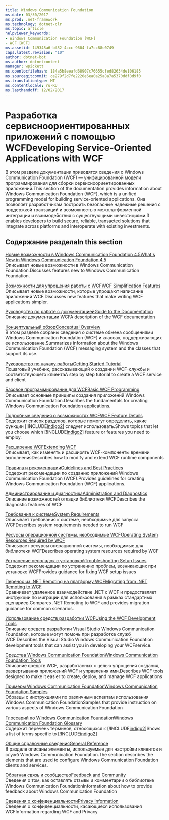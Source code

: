 ```yaml
---
title: Windows Communication Foundation
ms.date: 03/30/2017
ms.prod: .net-framework
ms.technology: dotnet-clr
ms.topic: article
helpviewer_keywords:
- Windows Communication Foundation [WCF]
- WCF [WCF]
ms.assetid: 149348a6-bf82-4ccc-9604-fa7cc88c0749
caps.latest.revision: "10"
author: dotnet-bot
ms.author: dotnetcontent
manager: wpickett
ms.openlocfilehash: 184a5b8eeafd68907c76655cfed82634de106185
ms.sourcegitcommit: ce279f2d7fe2220e6ea0a25a8a7a5370ddf8d9f0
ms.translationtype: MT
ms.contentlocale: ru-RU
ms.lasthandoff: 12/02/2017
---
```

# <a name="developing-service-oriented-applications-with-wcf"></a><span data-ttu-id="17f74-102">Разработка сервисноориентированных приложений с помощью WCF</span><span class="sxs-lookup"><span data-stu-id="17f74-102">Developing Service-Oriented Applications with WCF</span></span>
<span data-ttu-id="17f74-103">В этом разделе документации приводятся сведения о Windows Communication Foundation (WCF) — унифицированной модели программирования для сборки сервисноориентированных приложений.</span><span class="sxs-lookup"><span data-stu-id="17f74-103">This section of the documentation provides information about Windows Communication Foundation (WCF), which is a unified programming model for building service-oriented applications.</span></span> <span data-ttu-id="17f74-104">Она позволяет разработчикам построить безопасные надежные решения с поддержкой транзакций и возможностью межплатформенной интеграции и взаимодействия с существующими инвестициями.</span><span class="sxs-lookup"><span data-stu-id="17f74-104">It enables developers to build secure, reliable, transacted solutions that integrate across platforms and interoperate with existing investments.</span></span>
 
## <a name="in-this-section"></a><span data-ttu-id="17f74-105">Содержание раздела</span><span class="sxs-lookup"><span data-stu-id="17f74-105">In this section</span></span>  
 [<span data-ttu-id="17f74-106">Новые возможности в Windows Communication Foundation 4.5</span><span class="sxs-lookup"><span data-stu-id="17f74-106">What's New in Windows Communication Foundation 4.5</span></span>](../../../docs/framework/wcf/whats-new.md)  
 <span data-ttu-id="17f74-107">Описывает новые возможности в Windows Communication Foundation.</span><span class="sxs-lookup"><span data-stu-id="17f74-107">Discusses features new to Windows Communication Foundation.</span></span>  
  
 [<span data-ttu-id="17f74-108">Возможности для упрощения работы с WCF</span><span class="sxs-lookup"><span data-stu-id="17f74-108">WCF Simplification Features</span></span>](../../../docs/framework/wcf/wcf-simplification-features.md)  
 <span data-ttu-id="17f74-109">Описывает новые возможности, которые упрощают написание приложений WCF.</span><span class="sxs-lookup"><span data-stu-id="17f74-109">Discusses new features that make writing WCF applications simpler.</span></span>  
  
 [<span data-ttu-id="17f74-110">Руководство по работе с документацией</span><span class="sxs-lookup"><span data-stu-id="17f74-110">Guide to the Documentation</span></span>](../../../docs/framework/wcf/guide-to-the-documentation.md)  
 <span data-ttu-id="17f74-111">Описание документации WCF</span><span class="sxs-lookup"><span data-stu-id="17f74-111">A description of the WCF documentation</span></span>  
  
 [<span data-ttu-id="17f74-112">Концептуальный обзор</span><span class="sxs-lookup"><span data-stu-id="17f74-112">Conceptual Overview</span></span>](../../../docs/framework/wcf/conceptual-overview.md)  
 <span data-ttu-id="17f74-113">В этом разделе собраны сведения о системе обмена сообщениями Windows Communication Foundation (WCF) и классах, поддерживающих ее использование.</span><span class="sxs-lookup"><span data-stu-id="17f74-113">Summarizes information about the Windows Communication Foundation (WCF) messaging system and the classes that support its use.</span></span>  
  
 [<span data-ttu-id="17f74-114">Руководство по началу работы</span><span class="sxs-lookup"><span data-stu-id="17f74-114">Getting Started Tutorial</span></span>](../../../docs/framework/wcf/getting-started-tutorial.md)  
 <span data-ttu-id="17f74-115">Пошаговый учебник, рассказывающий о создании WCF-службы и соответствующего клиента</span><span class="sxs-lookup"><span data-stu-id="17f74-115">A step by step tutorial to create a WCF service and client</span></span>  
  
 [<span data-ttu-id="17f74-116">Базовое программирование для WCF</span><span class="sxs-lookup"><span data-stu-id="17f74-116">Basic WCF Programming</span></span>](../../../docs/framework/wcf/basic-wcf-programming.md)  
 <span data-ttu-id="17f74-117">Описывает основные принципы создания приложений Windows Communication Foundation.</span><span class="sxs-lookup"><span data-stu-id="17f74-117">Describes the fundamentals for creating Windows Communication Foundation applications.</span></span>  
  
 [<span data-ttu-id="17f74-118">Подробные сведения о возможностях WCF</span><span class="sxs-lookup"><span data-stu-id="17f74-118">WCF Feature Details</span></span>](../../../docs/framework/wcf/feature-details/index.md)  
 <span data-ttu-id="17f74-119">Содержит список разделов, которые помогут определить, какие функции [!INCLUDE[indigo2](../../../includes/indigo2-md.md)] следует использовать.</span><span class="sxs-lookup"><span data-stu-id="17f74-119">Shows topics that let you choose which [!INCLUDE[indigo2](../../../includes/indigo2-md.md)] feature or features you need to employ.</span></span>  
  
 [<span data-ttu-id="17f74-120">Расширение WCF</span><span class="sxs-lookup"><span data-stu-id="17f74-120">Extending WCF</span></span>](../../../docs/framework/wcf/extending/extending-wcf.md)  
 <span data-ttu-id="17f74-121">Описывает, как изменять и расширять WCF-компоненты времени выполнения</span><span class="sxs-lookup"><span data-stu-id="17f74-121">Describes how to modify and extend WCF runtime components</span></span>  
  
 [<span data-ttu-id="17f74-122">Правила и рекомендации</span><span class="sxs-lookup"><span data-stu-id="17f74-122">Guidelines and Best Practices</span></span>](../../../docs/framework/wcf/guidelines-and-best-practices.md)  
 <span data-ttu-id="17f74-123">Содержит рекомендации по созданию приложений Windows Communication Foundation (WCF).</span><span class="sxs-lookup"><span data-stu-id="17f74-123">Provides guidelines for creating Windows Communication Foundation (WCF) applications.</span></span>  
  
 [<span data-ttu-id="17f74-124">Администрирование и диагностика</span><span class="sxs-lookup"><span data-stu-id="17f74-124">Administration and Diagnostics</span></span>](../../../docs/framework/wcf/diagnostics/index.md)  
 <span data-ttu-id="17f74-125">Описание возможностей отладки библиотеки WCF</span><span class="sxs-lookup"><span data-stu-id="17f74-125">Describes the diagnostic features of WCF</span></span>  
  
 [<span data-ttu-id="17f74-126">Требования к системе</span><span class="sxs-lookup"><span data-stu-id="17f74-126">System Requirements</span></span>](../../../docs/framework/wcf/wcf-system-requirements.md)  
 <span data-ttu-id="17f74-127">Описывает требования к системе, необходимые для запуска WCF</span><span class="sxs-lookup"><span data-stu-id="17f74-127">Describes system requirements needed to run WCF</span></span>  
  
 [<span data-ttu-id="17f74-128">Ресурсы операционной системы, необходимые WCF</span><span class="sxs-lookup"><span data-stu-id="17f74-128">Operating System Resources Required by WCF</span></span>](../../../docs/framework/wcf/operating-system-resources-required-by-wcf.md)  
 <span data-ttu-id="17f74-129">Описывает ресурсы операционной системы, необходимые для библиотеки WCF</span><span class="sxs-lookup"><span data-stu-id="17f74-129">Describes operating system resources required by WCF</span></span>  
  
 [<span data-ttu-id="17f74-130">Устранение неполадок с установкой</span><span class="sxs-lookup"><span data-stu-id="17f74-130">Troubleshooting Setup Issues</span></span>](../../../docs/framework/wcf/troubleshooting-setup-issues.md)  
 <span data-ttu-id="17f74-131">Содержит рекомендации по устранению проблем, возникающих при установке WCF</span><span class="sxs-lookup"><span data-stu-id="17f74-131">Provides guidance for fixing WCF setup issues</span></span>  
  
 [<span data-ttu-id="17f74-132">Перенос из .NET Remoting на платформу WCF</span><span class="sxs-lookup"><span data-stu-id="17f74-132">Migrating from .NET Remoting to WCF</span></span>](../../../docs/framework/wcf/migrating-from-net-remoting-to-wcf.md)  
 <span data-ttu-id="17f74-133">Сравнивает удаленное взаимодействие .NET с WCF и предоставляет инструкции по миграции для использования в рамках стандартных сценариев.</span><span class="sxs-lookup"><span data-stu-id="17f74-133">Compares .NET Remoting to WCF and provides migration guidance for common scenarios.</span></span>  
  
 [<span data-ttu-id="17f74-134">Использование средств разработки WCF</span><span class="sxs-lookup"><span data-stu-id="17f74-134">Using the WCF Development Tools</span></span>](../../../docs/framework/wcf/using-the-wcf-development-tools.md)  
 <span data-ttu-id="17f74-135">Описание средств разработки Visual Studio Windows Communication Foundation, которые могут помочь при разработке служб WCF.</span><span class="sxs-lookup"><span data-stu-id="17f74-135">Describes the Visual Studio Windows Communication Foundation development tools that can assist you in developing your WCFservice.</span></span>  
  
 [<span data-ttu-id="17f74-136">Средства Windows Communication Foundation</span><span class="sxs-lookup"><span data-stu-id="17f74-136">Windows Communication Foundation Tools</span></span>](../../../docs/framework/wcf/tools.md)  
 <span data-ttu-id="17f74-137">Описание средств WCF, разработанных с целью упрощения создания, развертывания приложений WCF и управления ими.</span><span class="sxs-lookup"><span data-stu-id="17f74-137">Describes WCF tools designed to make it easier to create, deploy, and manage WCF applications</span></span>  
  
 [<span data-ttu-id="17f74-138">Примеры Windows Communication Foundation</span><span class="sxs-lookup"><span data-stu-id="17f74-138">Windows Communication Foundation Samples</span></span>](../../../docs/framework/wcf/samples/index.md)  
 <span data-ttu-id="17f74-139">Образцы с инструкциями по различным аспектам использования Windows Communication Foundation</span><span class="sxs-lookup"><span data-stu-id="17f74-139">Samples that provide instruction on various aspects of Windows Communication Foundation</span></span>  
  
 [<span data-ttu-id="17f74-140">Глоссарий по Windows Communication Foundation</span><span class="sxs-lookup"><span data-stu-id="17f74-140">Windows Communication Foundation Glossary</span></span>](../../../docs/framework/wcf/glossary.md)  
 <span data-ttu-id="17f74-141">Содержит перечень терминов, относящихся к [!INCLUDE[indigo2](../../../includes/indigo2-md.md)]</span><span class="sxs-lookup"><span data-stu-id="17f74-141">Shows a list of terms specific to [!INCLUDE[indigo2](../../../includes/indigo2-md.md)]</span></span>  
  
 [<span data-ttu-id="17f74-142">Общие справочные сведения</span><span class="sxs-lookup"><span data-stu-id="17f74-142">General Reference</span></span>](../../../docs/framework/wcf/general-reference.md)  
 <span data-ttu-id="17f74-143">В разделе описаны элементы, используемые для настройки клиентов и служб Windows Communication Foundation.</span><span class="sxs-lookup"><span data-stu-id="17f74-143">The section describes the elements that are used to configure Windows Communication Foundation clients and services.</span></span>  
  
 [<span data-ttu-id="17f74-144">Обратная связь и сообщество</span><span class="sxs-lookup"><span data-stu-id="17f74-144">Feedback and Community</span></span>](../../../docs/framework/wcf/feedback-and-community.md)  
 <span data-ttu-id="17f74-145">Сведения о том, как оставлять отзывы и комментарии о библиотеке Windows Communication Foundation</span><span class="sxs-lookup"><span data-stu-id="17f74-145">Information about how to provide feedback about Windows Communication Foundation</span></span>  
  
 [<span data-ttu-id="17f74-146">Сведения о конфиденциальности</span><span class="sxs-lookup"><span data-stu-id="17f74-146">Privacy Information</span></span>](../../../docs/framework/wcf/privacy-information.md)  
 <span data-ttu-id="17f74-147">Сведения о конфиденциальности, касающиеся использования WCF</span><span class="sxs-lookup"><span data-stu-id="17f74-147">Information regarding WCF and Privacy</span></span>  
